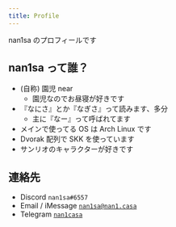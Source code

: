 ```yaml
---
title: Profile
---
```


nan1sa のプロフィールです

## nan1sa って誰？

- (自称) 園児 near
    - 園児なのでお昼寝が好きです
- 『なにさ』とか『なぎさ』って読みます、多分
    - 主に『なー』って呼ばれてます
- メインで使ってる OS は Arch Linux です
- Dvorak 配列で SKK を使っています
- サンリオのキャラクターが好きです

## 連絡先

- Discord `nan1sa#6557`
- Email / iMessage [`nan1sa@nan1.casa`](mailto:nan1sa@nan1.casa)
- Telegram [`nan1casa`](https://t.me/nan1casa)
